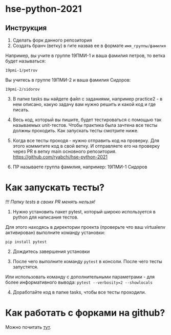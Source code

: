 # hse-python-2021

## Инструкция

1. Сделать форк данного репозитория
2. Создать бранч (ветку) в гите назвав ее в формате `имя_группы/фамилия`

Например, вы учите в группе 19ПМИ-1 и ваша фамилия петров, то ветка будет называться:

`19pmi-1/petrov`

Вы учитесь в группе 19ПМИ-2 и ваша фамилия Сидоров:

`19pmi-2/sidorov`

3. В папке tasks вы найдете файл с заданиями, например practice2 - в нем описано, 
   какую задачу вам нужно решить и какой код и где писать.
   
4. Весь код, который вы пишите, будет тестироваться с помощью так называемых unit-тестов. 
   Чтобы практика была зачтена все тесты должны проходить.
   Как запускать тесты смотрите ниже.
   
5. Когда все тесты проходя - нужно отправить код на проверку. Для этого коммитите код в свой ветку. 
   И отправляете его на проверку через PR в ветку main основного репозитория. https://github.com/ryabchi/hse-python-2021
   
6. ПР называете группа фамилия, например: 19ПМИ-1 Сидоров


# Как запускать тесты?

*!!! Папку tests в своих PR менять нельзя!*

1. Нужно установить пакет pytest, который широко используется в python для написания тестов.

Для этого находясь в директории проекта (проверьте что ваш virtualenv активирован) выполните команду установки:

`pip install pytest`

2. Дождитесь завершения установки

3. После чего выполните команду `pytest` в консоли. После чего тесты запустятся.

Или использовать команду с дополнительными параметрами - для более информативного вывода: 
`pytest --verbosity=2 --showlocals`

4. Доработайте код в папке tasks, чтобы все тесты проходили.


# Как работать с форками на github?

Можно почитать [тут](https://docs.github.com/en/github/collaborating-with-pull-requests/working-with-forks/configuring-a-remote-for-a-fork).


